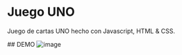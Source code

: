 # Juego UNO
 Juego de cartas UNO hecho con Javascript, HTML & CSS.

## DEMO
![image](https://github.com/banfbi/Juego-UNO/assets/134782358/53c9ca98-2e76-4db8-a803-ad0005eacc77)
